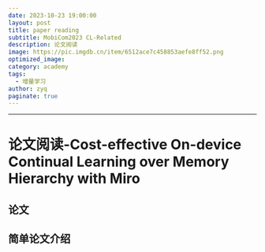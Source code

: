 ```yaml
---
date: 2023-10-23 19:00:00
layout: post
title: paper reading
subtitle: MobiCom2023 CL-Related
description: 论文阅读
image: https://pic.imgdb.cn/item/6512ace7c458853aefe8ff52.png
optimized_image:
category: academy
tags:
  - 增量学习
author: zyq
paginate: true
---
```


---
# 论文阅读-Cost-effective On-device Continual Learning over Memory Hierarchy with Miro
## 论文
  简单论文介绍
---